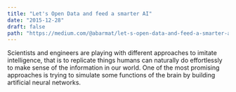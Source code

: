 ```yaml
---
title: "Let's Open Data and feed a smarter AI"
date: "2015-12-28"
draft: false
path: "https://medium.com/@abarmat/let-s-open-data-and-feed-a-smarter-ai-de0e0d1663a4"
---
```


Scientists and engineers are playing with different approaches to imitate intelligence, that is to replicate things humans can naturally do effortlessly to make sense of the information in our world. One of the most promising approaches is trying to simulate some functions of the brain by building artificial neural networks.
